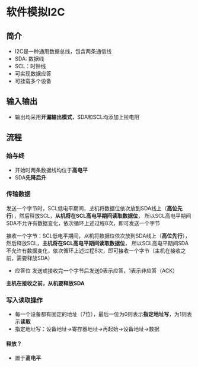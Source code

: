 # 软件模拟I2C
## 简介
- I2C是一种通用数据总线，包含两条通信线
- SDA: 数据线
- SCL：时钟线
- 可实现数据应答
- 可挂载多个设备
## 输入输出
- 输出均采用**开漏输出模式**，SDA和SCL均添加上拉电阻
## 流程
### 始与终
- 开始时两条数据线均位于**高电平**
- SDA**先降后升**
### 传输数据
发送一个字节时，SCL低电平期间，*主*机将数据位依次放到SDA线上（**高位先行**），然后释放SCL，**从机将在SCL高电平期间读取数据位**，
所以SCL高电平期间SDA不允许有数据变化，依次循环上述过程8次，即可发送一个字节

接收一个字节：SCL低电平期间，*从*机将数据位依次放到SDA线上（**高位先行**），然后释放SCL，**主机将在SCL高电平期间读取数据位**，
所以SCL高电平期间SDA不允许有数据变化，依次循环上述过程8次，即可接收一个字节（主机在接收之前，需要释放SDA）
- 应答位 发送或接收完一个字节后发送0表示应答，1表示非应答（ACK）

**主机在接收之前，从机要释放SDA**
### 写入读取操作
- 每一个设备都有固定的地址（7位），最后一位为0则表示**指定地址写**，为1则表示**读取**
- 指定地址写：设备地址->寄存器地址->再起始->设备地址->数据
#### 释放？
- 置于**高电平**
